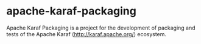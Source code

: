 apache-karaf-packaging
======================

Apache Karaf Packaging is a project for the development of packaging and tests 
  of the Apache Karaf (http://karaf.apache.org/) ecosystem.


